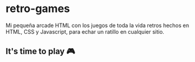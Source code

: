 # retro-games
Mi pequeña arcade HTML con los juegos de toda la vida retros hechos en HTML, CSS y Javascript, para echar un ratillo en cualquier sitio.

## It's time to play 🎮
